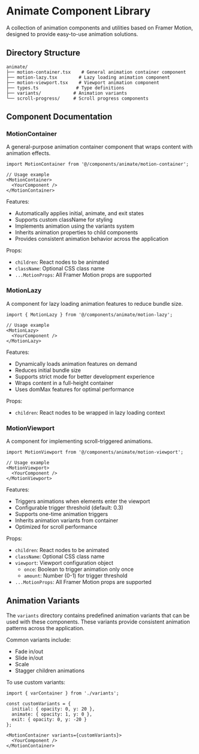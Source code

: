 # Animate Component Library

A collection of animation components and utilities based on Framer Motion, designed to provide easy-to-use animation solutions.

## Directory Structure

```
animate/
├── motion-container.tsx    # General animation container component
├── motion-lazy.tsx        # Lazy loading animation component
├── motion-viewport.tsx    # Viewport animation component
├── types.ts              # Type definitions
├── variants/            # Animation variants
└── scroll-progress/     # Scroll progress components
```

## Component Documentation

### MotionContainer

A general-purpose animation container component that wraps content with animation effects.

```tsx
import MotionContainer from '@/components/animate/motion-container';

// Usage example
<MotionContainer>
  <YourComponent />
</MotionContainer>
```

Features:
- Automatically applies initial, animate, and exit states
- Supports custom className for styling
- Implements animation using the variants system
- Inherits animation properties to child components
- Provides consistent animation behavior across the application

Props:
- `children`: React nodes to be animated
- `className`: Optional CSS class name
- `...MotionProps`: All Framer Motion props are supported

### MotionLazy

A component for lazy loading animation features to reduce bundle size.

```tsx
import { MotionLazy } from '@/components/animate/motion-lazy';

// Usage example
<MotionLazy>
  <YourComponent />
</MotionLazy>
```

Features:
- Dynamically loads animation features on demand
- Reduces initial bundle size
- Supports strict mode for better development experience
- Wraps content in a full-height container
- Uses domMax features for optimal performance

Props:
- `children`: React nodes to be wrapped in lazy loading context

### MotionViewport

A component for implementing scroll-triggered animations.

```tsx
import MotionViewport from '@/components/animate/motion-viewport';

// Usage example
<MotionViewport>
  <YourComponent />
</MotionViewport>
```

Features:
- Triggers animations when elements enter the viewport
- Configurable trigger threshold (default: 0.3)
- Supports one-time animation triggers
- Inherits animation variants from container
- Optimized for scroll performance

Props:
- `children`: React nodes to be animated
- `className`: Optional CSS class name
- `viewport`: Viewport configuration object
  - `once`: Boolean to trigger animation only once
  - `amount`: Number (0-1) for trigger threshold
- `...MotionProps`: All Framer Motion props are supported

## Animation Variants

The `variants` directory contains predefined animation variants that can be used with these components. These variants provide consistent animation patterns across the application.

Common variants include:
- Fade in/out
- Slide in/out
- Scale
- Stagger children animations

To use custom variants:
```tsx
import { varContainer } from './variants';

const customVariants = {
  initial: { opacity: 0, y: 20 },
  animate: { opacity: 1, y: 0 },
  exit: { opacity: 0, y: -20 }
};

<MotionContainer variants={customVariants}>
  <YourComponent />
</MotionContainer>
```
